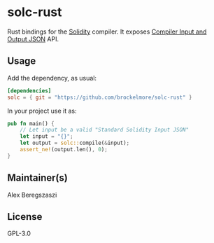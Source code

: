 # solc-rust

Rust bindings for the [Solidity] compiler. It exposes [Compiler Input and Output JSON] API.

## Usage

Add the dependency, as usual:

```toml
[dependencies]
solc = { git = "https://github.com/brockelmore/solc-rust" }
```

In your project use it as:
```rust
pub fn main() {
    // Let input be a valid "Standard Solidity Input JSON"
    let input = "{}";
    let output = solc::compile(&input);
    assert_ne!(output.len(), 0);
}
```

## Maintainer(s)

Alex Beregszaszi

## License

GPL-3.0

[Solidity]: https://github.com/ethereum/solidity
[Compiler Input and Output JSON]: https://solidity.readthedocs.io/en/latest/using-the-compiler.html#compiler-input-and-output-json-description
